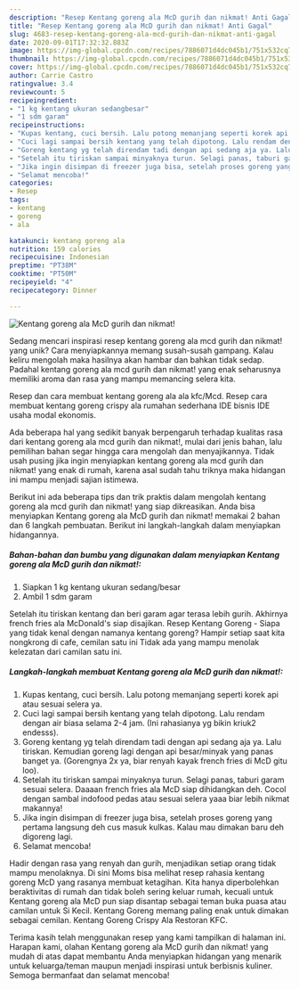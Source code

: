 ```yaml
---
description: "Resep Kentang goreng ala McD gurih dan nikmat! Anti Gagal"
title: "Resep Kentang goreng ala McD gurih dan nikmat! Anti Gagal"
slug: 4683-resep-kentang-goreng-ala-mcd-gurih-dan-nikmat-anti-gagal
date: 2020-09-01T17:32:32.883Z
image: https://img-global.cpcdn.com/recipes/7886071d4dc045b1/751x532cq70/kentang-goreng-ala-mcd-gurih-dan-nikmat-foto-resep-utama.jpg
thumbnail: https://img-global.cpcdn.com/recipes/7886071d4dc045b1/751x532cq70/kentang-goreng-ala-mcd-gurih-dan-nikmat-foto-resep-utama.jpg
cover: https://img-global.cpcdn.com/recipes/7886071d4dc045b1/751x532cq70/kentang-goreng-ala-mcd-gurih-dan-nikmat-foto-resep-utama.jpg
author: Carrie Castro
ratingvalue: 3.4
reviewcount: 5
recipeingredient:
- "1 kg kentang ukuran sedangbesar"
- "1 sdm garam"
recipeinstructions:
- "Kupas kentang, cuci bersih. Lalu potong memanjang seperti korek api atau sesuai selera ya."
- "Cuci lagi sampai bersih kentang yang telah dipotong. Lalu rendam dengan air biasa selama 2-4 jam. (Ini rahasianya yg bikin kriuk2 endesss)."
- "Goreng kentang yg telah direndam tadi dengan api sedang aja ya. Lalu tiriskan. Kemudian goreng lagi dengan api besar/minyak yang panas banget ya. (Gorengnya 2x ya, biar renyah kayak french fries di McD gitu loo)."
- "Setelah itu tiriskan sampai minyaknya turun. Selagi panas, taburi garam sesuai selera. Daaaan french fries ala McD siap dihidangkan deh. Cocol dengan sambal indofood pedas atau sesuai selera yaaa biar lebih nikmat makannya!"
- "Jika ingin disimpan di freezer juga bisa, setelah proses goreng yang pertama langsung deh cus masuk kulkas. Kalau mau dimakan baru deh digoreng lagi."
- "Selamat mencoba!"
categories:
- Resep
tags:
- kentang
- goreng
- ala

katakunci: kentang goreng ala 
nutrition: 159 calories
recipecuisine: Indonesian
preptime: "PT38M"
cooktime: "PT50M"
recipeyield: "4"
recipecategory: Dinner

---
```



![Kentang goreng ala McD gurih dan nikmat!](https://img-global.cpcdn.com/recipes/7886071d4dc045b1/751x532cq70/kentang-goreng-ala-mcd-gurih-dan-nikmat-foto-resep-utama.jpg)

Sedang mencari inspirasi resep kentang goreng ala mcd gurih dan nikmat! yang unik? Cara menyiapkannya memang susah-susah gampang. Kalau keliru mengolah maka hasilnya akan hambar dan bahkan tidak sedap. Padahal kentang goreng ala mcd gurih dan nikmat! yang enak seharusnya memiliki aroma dan rasa yang mampu memancing selera kita.

Resep dan cara membuat kentang goreng ala ala kfc/Mcd. Resep cara membuat kentang goreng crispy ala rumahan sederhana IDE bisnis IDE usaha modal ekonomis.

Ada beberapa hal yang sedikit banyak berpengaruh terhadap kualitas rasa dari kentang goreng ala mcd gurih dan nikmat!, mulai dari jenis bahan, lalu pemilihan bahan segar hingga cara mengolah dan menyajikannya. Tidak usah pusing jika ingin menyiapkan kentang goreng ala mcd gurih dan nikmat! yang enak di rumah, karena asal sudah tahu triknya maka hidangan ini mampu menjadi sajian istimewa.


Berikut ini ada beberapa tips dan trik praktis dalam mengolah kentang goreng ala mcd gurih dan nikmat! yang siap dikreasikan. Anda bisa menyiapkan Kentang goreng ala McD gurih dan nikmat! memakai 2 bahan dan 6 langkah pembuatan. Berikut ini langkah-langkah dalam menyiapkan hidangannya.

<!--inarticleads1-->

##### Bahan-bahan dan bumbu yang digunakan dalam menyiapkan Kentang goreng ala McD gurih dan nikmat!:

1. Siapkan 1 kg kentang ukuran sedang/besar
1. Ambil 1 sdm garam


Setelah itu tiriskan kentang dan beri garam agar terasa lebih gurih. Akhirnya french fries ala McDonald&#39;s siap disajikan. Resep Kentang Goreng - Siapa yang tidak kenal dengan namanya kentang goreng? Hampir setiap saat kita nongkrong di cafe, cemilan satu ini Tidak ada yang mampu menolak kelezatan dari camilan satu ini. 

<!--inarticleads2-->

##### Langkah-langkah membuat Kentang goreng ala McD gurih dan nikmat!:

1. Kupas kentang, cuci bersih. Lalu potong memanjang seperti korek api atau sesuai selera ya.
1. Cuci lagi sampai bersih kentang yang telah dipotong. Lalu rendam dengan air biasa selama 2-4 jam. (Ini rahasianya yg bikin kriuk2 endesss).
1. Goreng kentang yg telah direndam tadi dengan api sedang aja ya. Lalu tiriskan. Kemudian goreng lagi dengan api besar/minyak yang panas banget ya. (Gorengnya 2x ya, biar renyah kayak french fries di McD gitu loo).
1. Setelah itu tiriskan sampai minyaknya turun. Selagi panas, taburi garam sesuai selera. Daaaan french fries ala McD siap dihidangkan deh. Cocol dengan sambal indofood pedas atau sesuai selera yaaa biar lebih nikmat makannya!
1. Jika ingin disimpan di freezer juga bisa, setelah proses goreng yang pertama langsung deh cus masuk kulkas. Kalau mau dimakan baru deh digoreng lagi.
1. Selamat mencoba!


Hadir dengan rasa yang renyah dan gurih, menjadikan setiap orang tidak mampu menolaknya. Di sini Moms bisa melihat resep rahasia kentang goreng McD yang rasanya membuat ketagihan. Kita hanya diperbolehkan beraktivitas di rumah dan tidak boleh sering keluar rumah, kecuali untuk Kentang goreng ala McD pun siap disantap sebagai teman buka puasa atau camilan untuk Si Kecil. Kentang Goreng memang paling enak untuk dimakan sebagai cemilan. Kentang Goreng Crispy Ala Restoran KFC. 

Terima kasih telah menggunakan resep yang kami tampilkan di halaman ini. Harapan kami, olahan Kentang goreng ala McD gurih dan nikmat! yang mudah di atas dapat membantu Anda menyiapkan hidangan yang menarik untuk keluarga/teman maupun menjadi inspirasi untuk berbisnis kuliner. Semoga bermanfaat dan selamat mencoba!
